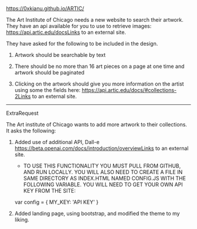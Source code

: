 https://0xkianu.github.io/ARTIC/

The Art Institute of Chicago needs a new website to search their artwork. They have an api available for you to use to retrieve images: https://api.artic.edu/docsLinks to an external site.

They have asked for the following to be included in the design.

1. Artwork should be searchable by text

2. There should be no more than 16 art pieces on a page at one time and artwork should be paginated

3. Clicking on the artwork should give you more information on the artist using some the fields here: https://api.artic.edu/docs/#collections-2Links to an external site.

----

ExtraRequest

The Art institute of Chicago wants to add more artwork to their collections. It asks the following:

1. Added use of additional API, Dall-e https://beta.openai.com/docs/introduction/overviewLinks to an external site.
    * TO USE THIS FUNCTIONALITY YOU MUST PULL FROM GITHUB, AND RUN LOCALLY.  YOU WILL ALSO NEED TO CREATE A FILE IN SAME DIRECTORY AS INDEX.HTML NAMED CONFIG.JS WITH THE FOLLOWING VARIABLE.  YOU WILL NEED TO GET YOUR OWN API KEY  FROM THE SITE:
    
    var config = {
	    MY_KEY: 'API KEY'
    }

2. Added landing page, using bootstrap, and modified the theme to my liking.

 
